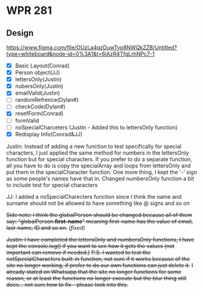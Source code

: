 # WPR 281

## Design
https://www.figma.com/file/OUzLa4qzDuwTyp8NWQkZZB/Untitled?type=whiteboard&node-id=0%3A1&t=6lAzR4TfgLrhNPc7-1

- [x] Basic Layout(Conrad)
- [x] Person object(JJ)
- [x] lettersOnly(Justin) 
- [x] nubersOnly(Justin) 
- [x] emailValid(Justin) 
- [ ] randomRefrence(Dylan#) 
- [ ] checkCode(Dylan#)
- [x] resefForm(Conrad)
- [ ] formValid
- [ ] noSpecialCharceters (Justin - Added this to lettersOnly function)
- [x] Redisplay Info(Conrad&JJ)

Justin: Instead of adding a new function to test specifically for special characters, I just applied the same method for numbers in the lettersOnly function but for special characters. If you prefer to do a separate function, all you have to do is copy the specialArray and loops from lettersOnly and put them in the specialCharacter function.
One more thing, I kept the '-' sign as some people's names have that in.
Changed numbersOnly function a bit to include test for special characters

JJ: I added a noSpecialCharecters function since I think the name and surname should not be allowed to have something like @ signs and so on

~~Side note: I think the globalPerson should be changed because all of them say: "globalPerson.**first-name**" meaning first-name has the value of email, last-name, ID and so on.~~  *(fixed)*

~~Justin: I have completed the lettersOnly and numbersOnly functions, I have kept the console.log() if you want to see how it gets the values (not important can remove if needed.)~~
~~P.S. I wanted to test the notSpecialCharacters built-in function, not sure if it works because of the site no longer working, if prefer to do our own functions can just delete it.~~
~~I already stated on Whatsapp that the site no longer functions for some reason, or at least the functions no longer execute but the blur thing still does... not sure how to fix - please look into this.~~
